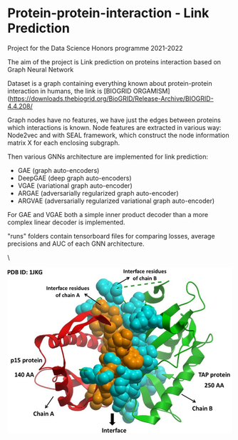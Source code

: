 # Protein-protein-interaction - Link Prediction


Project for the Data Science Honors programme 2021-2022

The aim of the project is Link prediction on proteins interaction based on Graph Neural Network

Dataset is a graph containing everything known about protein-protein interaction in humans, the link is [BIOGRID ORGAMISM](https://downloads.thebiogrid.org/BioGRID/Release-Archive/BIOGRID-4.4.208/

Graph nodes have no features, we have just the edges between proteins which interactions is known. Node features are extracted in various way: Node2vec and with SEAL framework, which construct the node information matrix X for each enclosing subgraph.

Then various GNNs architecture are implemented for link prediction:
* GAE (graph auto-encoders)
* DeepGAE (deep graph auto-encoders)
* VGAE (variational graph auto-encoder)
* ARGAE (adversarially regularized graph auto-encoder)
* ARGVAE (adversarially regularized variational graph auto-encoder)  

For GAE and VGAE both a simple inner product decoder than a more complex linear decoder is implemented.

"runs" folders contain tensorboard files for comparing losses, average precisions and AUC of each GNN architecture.


\\

![image](PPI.png) 



